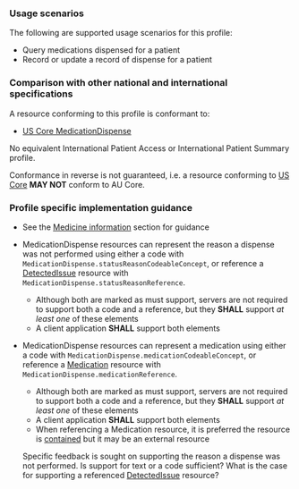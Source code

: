 ### Usage scenarios

The following are supported usage scenarios for this profile:

- Query medications dispensed for a patient
- Record or update a record of dispense for a patient


### Comparison with other national and international specifications

A resource conforming to this profile is conformant to:
- [US Core MedicationDispense](http://hl7.org/fhir/us/core/StructureDefinition/us-core-medicationdispense)

No equivalent International Patient Access or International Patient Summary profile.

Conformance in reverse is not guaranteed, i.e. a resource conforming to [US Core](http://hl7.org/fhir/us/core) **MAY NOT** conform to AU Core.


### Profile specific implementation guidance
- See the [Medicine information](general-guidance.html#medicine-information) section for guidance 
- MedicationDispense resources can represent the reason a dispense was not performed using either a code with `MedicationDispense.statusReasonCodeableConcept`, or reference a [DetectedIssue](http://hl7.org/fhir/R4/detectedissue.html) resource with `MedicationDispense.statusReasonReference`.
  - Although both are marked as must support, servers are not required to support both a code and a reference, but they **SHALL** support *at least one* of these elements
  - A client application **SHALL** support both elements
- MedicationDispense resources can represent a medication using either a code with `MedicationDispense.medicationCodeableConcept`, or reference a [Medication](http://hl7.org/fhir/R4/medication.html) resource with `MedicationDispense.medicationReference`.
  - Although both are marked as must support, servers are not required to support both a code and a reference, but they **SHALL** support *at least one* of these elements
  - A client application **SHALL** support both elements
  - When referencing a Medication resource, it is preferred the resource is [contained](http://hl7.org/fhir/R4/references.html#contained) but it may be an external resource

  <p class="stu-note">Specific feedback is sought on supporting the reason a dispense was not performed. Is support for text or a code sufficient? What is the case for supporting a referenced <a href="http://hl7.org/fhir/R4/detectedissue.html">DetectedIssue</a> resource?</p>
